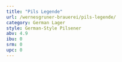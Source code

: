 ```yaml
---
title: "Pils Legende"
url: /wernesgruner-brauerei/pils-legende/
category: German Lager
style: German-Style Pilsener
abv: 4.9
ibu: 0
srm: 0
upc: 0
---
```


